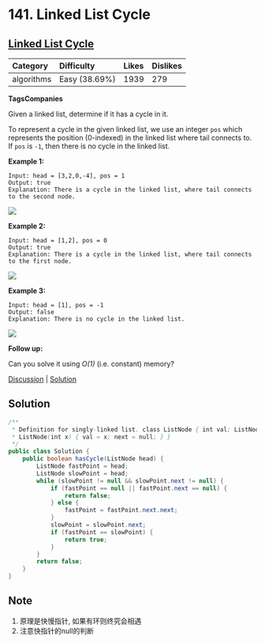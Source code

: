 # 141. Linked List Cycle

## [Linked List Cycle](https://leetcode.com/problems/linked-list-cycle/description/)

| Category | Difficulty | Likes | Dislikes |
| :--- | :--- | :--- | :--- |
| algorithms | Easy \(38.69%\) | 1939 | 279 |

**TagsCompanies**

Given a linked list, determine if it has a cycle in it.

To represent a cycle in the given linked list, we use an integer `pos` which represents the position \(0-indexed\) in the linked list where tail connects to. If `pos` is `-1`, then there is no cycle in the linked list.

**Example 1:**

```text
Input: head = [3,2,0,-4], pos = 1
Output: true
Explanation: There is a cycle in the linked list, where tail connects to the second node.
```

![](https://assets.leetcode.com/uploads/2018/12/07/circularlinkedlist.png)

**Example 2:**

```text
Input: head = [1,2], pos = 0
Output: true
Explanation: There is a cycle in the linked list, where tail connects to the first node.
```

![](https://assets.leetcode.com/uploads/2018/12/07/circularlinkedlist_test2.png)

**Example 3:**

```text
Input: head = [1], pos = -1
Output: false
Explanation: There is no cycle in the linked list.
```

![](https://assets.leetcode.com/uploads/2018/12/07/circularlinkedlist_test3.png)

**Follow up:**

Can you solve it using _O\(1\)_ \(i.e. constant\) memory?

[Discussion](https://leetcode.com/problems/linked-list-cycle/discuss/?currentPage=1&orderBy=most_votes&query=) \| [Solution](https://leetcode.com/problems/linked-list-cycle/solution/)

## Solution

```java
/**
 * Definition for singly-linked list. class ListNode { int val; ListNode next;
 * ListNode(int x) { val = x; next = null; } }
 */
public class Solution {
    public boolean hasCycle(ListNode head) {
        ListNode fastPoint = head;
        ListNode slowPoint = head;
        while (slowPoint != null && slowPoint.next != null) {
            if (fastPoint == null || fastPoint.next == null) {
                return false;
            } else {
                fastPoint = fastPoint.next.next;
            }
            slowPoint = slowPoint.next;
            if (fastPoint == slowPoint) {
                return true;
            }
        }
        return false;
    }
}
```

## Note

1. 原理是快慢指针, 如果有环则终究会相遇
2. 注意快指针的null的判断

